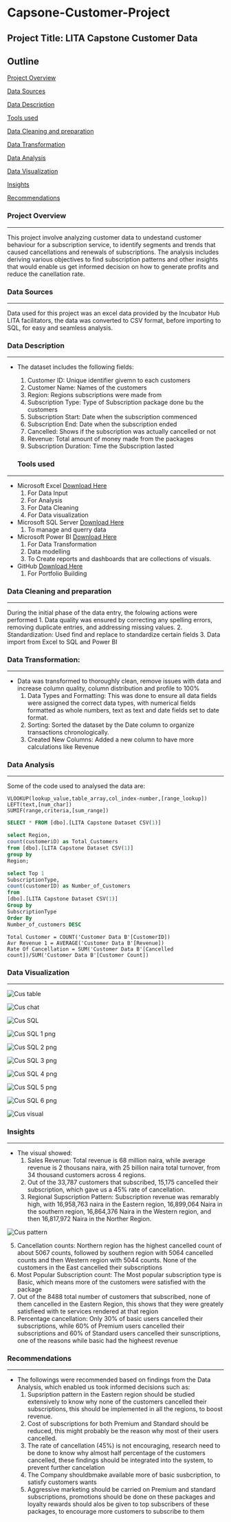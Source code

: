 # Capsone-Customer-Project

## Project Title: LITA Capstone Customer Data

## Outline
[Project Overview](#project-overview)

[Data Sources](#data-sources)

[Data Description](#data-description)

[Tools used](#tools-used)

[Data Cleaning and preparation](#data-cleaning-and-preparation) 

[Data Transformation](#data-transformation)

[Data Analysis](#data-analysis)

[Data Visualization](#data-visualization)

[Insights](#insights)

[Recommendations](#recommendations)

### Project Overview
---
This project involve analyzing customer data to undestand customer behaviour for a subscription service, to identify segments and trends that caused cancellations and renewals of subscriptions. The analysis includes deriving various objectives to find subscription patterns and other insights that would enable us get informed decision on how to generate profits and reduce the canellation rate.

### Data Sources
---
Data used for this project was an excel data provided by the Incubator Hub LITA facilitators, the data was converted to CSV format, before importing to SQL, for easy and seamless analysis.

### Data Description
---
- The dataset includes the following fields:
    1. Customer ID: Unique identifier givemn to each customers
    2. Customer Name: Names of the customers
    3. Region: Regions subscriptions were made from
    4. Subscription Type: Type of Subscription package done bu the customers
    5. Subscription Start: Date when the subscription commenced
    6. Subscription End: Date when the subscription ended
    7. Cancelled: Shows if the subscription was actually cancelled or not
    8. Revenue: Total amount of money made from the packages
    9. Subscription Duration: Time the Subscription lasted
 
  ### Tools used
---
-  Microsoft Excel [Download Here](https://www.microsoftexcel.com)
     1. For Data Input
     2. For Analysis
     3. For Data Cleaning
     4. For Data visualization
-  Microsoft SQL Server [Download Here](https://www.microsoft.com/en-us/sql-server/sql-server-downloads)
     1. To manage and querry data 
-  Microsoft Power BI [Download Here](https://www.microsoftpowerbi.com)
     1. For Data Transformation
     2. Data modelling
     3. To Create reports and dashboards that are collections of visuals.
-  GitHub [Download Here](https://www.github.com)
     1. For Portfolio Building

### Data Cleaning and preparation
---
During the initial phase of the data entry, the folowing actions were performed
     1.  Data quality was ensured by correcting any spelling errors, removing duplicate entries, and addressing 
         missing values.
     2.  Standardization: Used find and replace to standardize certain fields
     3.  Data import from Excel to SQL and Power BI

### Data Transformation:
 ---
 - Data was transformed to thoroughly clean, remove issues with data and increase column quality, column distribution and profile to 100%
      1. Data Types and Formatting: This was done to ensure all data fields were assigned the correct data types, with numerical fields formatted as whole numbers, 
         text as text and date fields set to date format. 
      3. Sorting: Sorted the dataset by the Date column to organize transactions chronologically.
      4. Created New Columns: Added a new column to have more calculations like Revenue

### Data Analysis
---
Some of the code used to analysed the data are:
```Excel
VLOOKUP(lookup_value,table_array,col_index-number,[range_lookup])
LEFT(text,[num_char])
SUMIF(range,criteria,[sum_range])
```
```SQL
SELECT * FROM [dbo].[LITA Capstone Dataset CSV(1)]

select Region,
count(customeriD) as Total_Customers
from [dbo].[LITA Capstone Dataset CSV(1)]
group by
Region;

select Top 1
SubscriptionType,
count(customerID) as Number_of_Customers
from 
[dbo].[LITA Capstone Dataset CSV(1)]
Group by
SubscriptionType
Order By
Number_of_customers DESC
```
```Power Bi
Total Customer = COUNT('Customer Data B'[CustomerID])
Avr Revenue 1 = AVERAGE('Customer Data B'[Revenue])
Rate Of Cancellation = SUM('Customer Data B'[Cancelled count])/SUM('Customer Data B'[Customer Count])
```

### Data Visualization
---
![Cus table](https://github.com/user-attachments/assets/7e724407-6370-4e6d-8f17-5eaccb3e1aaa)

![Cus chat](https://github.com/user-attachments/assets/ffd76271-b946-4cb8-a1e6-634db47e182e)

![Cus SQL](https://github.com/user-attachments/assets/d7e75294-0cef-44c1-8c72-3592dd6048e6)

![Cus SQL 1 png](https://github.com/user-attachments/assets/bb1c5678-d25f-46d9-bfb1-57d399b04373)

![Cus SQL 2 png](https://github.com/user-attachments/assets/95568ac3-fac4-4ff9-af04-3a8b0a1c504b)

![Cus SQL 3 png](https://github.com/user-attachments/assets/dddef420-6dc6-4797-9637-bae10014b14f)

![Cus SQL 4 png](https://github.com/user-attachments/assets/a7e2a619-81b1-456e-bce2-32eef639c024)

![Cus SQL 5 png](https://github.com/user-attachments/assets/cabb21ab-7da8-4a7d-b2c6-c4078ce86db6)

![Cus SQL 6 png](https://github.com/user-attachments/assets/799f008b-4460-4dec-8540-89c76bd0853d)

![Cus visual](https://github.com/user-attachments/assets/ea8ba944-3849-4259-85cf-98eec854abc1)


### Insights
---
- The visual showed:
   1. Sales Revenue: Total revenue is 68 million naira, while average revenue is 2 thousans naira, with 25 billion naira total turnover, from 34 thousand customers 
      across 4 regions.
   2. Out of the 33,787 customers that subscribed, 15,175 cancelled their subscription, which gave us a 45% rate of cancellation.
   3. Regional Supscription Pattern: Subscription revenue was remarably high, with 16,958,763 naira in the Eastern region, 16,899,064 Naira in the southern region, 
      16,864,376 Naira in the Western region, and then 16,817,972 Naira in the Norther Region.
     
![Cus pattern](https://github.com/user-attachments/assets/d303ec9e-abc6-49f6-a2e1-ae9655168bf8)

   5. Cancellation counts: Northern region has the highest cancelled count of about 5067 counts, followed by southern region with 5064 cancelled counts and then 
      Western region with 5044 counts. None of the customers in the East cancelled their subscriptions
   6. Most Popular Subscription count: The Most popular subscription type is Basic, which means more of the customers were satisfied with the package
   7. Out of the 8488 total number of customers that subscribed, none of them cancelled in the Eastern Region, this shows that they were greately satisfieed with te 
      services rendered at that region
   8. Percentage cancellation: Only 30% of basic users cancelled their subscriptions, while 60% of Premium users cancelled their subscriptions and 60% of Standard 
      users cancelled their sunscriptions, one of the reasons while basic had the higheest revenue
     
### Recommendations
---
- The followings were recommended based on findings from the Data Analysis, which enabled us took informed decisions such as:
   1. Supsription pattern in the Eastern region should be studied extensively to know why none of the customers cancelled their subscriptions, this should be 
      implemented in all the regions, to boost revenue.
   2. Cost of subscriptions for both Premium and Standard should be reduced, this might probably be the reason why most of their users cancelled.
   3. The rate of cancellation (45%) is not encouraging, research need to be done to know why almost half percentage of the customers cancelled, these findings should 
      be integrated into the system, to prevent further cancelation
   4. The Company shouldbmake available more of basic susbcription, to satisfy customers wants
   5. Aggressive marketing should be carried on Premium and standard subscriptions, promotions should be done on these packages and loyalty rewards should alos be 
      given to top subscribers of these packages, to encourage more customers to subscribe to them
